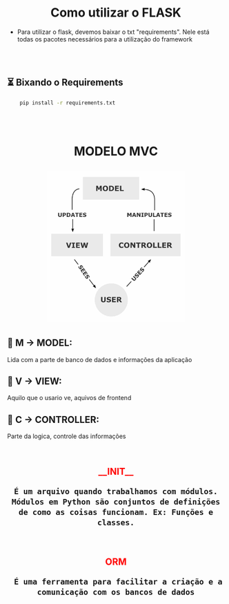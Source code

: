 <h1 align="center">Como utilizar o FLASK</h1>

- Para utilizar o flask, devemos baixar o txt "requirements". Nele está todas os pacotes necessários para a utilização do framework
<br>
<br>

## ⏳ Bixando o Requirements
````bash
    pip install -r requirements.txt
````
<br>
<br>
<h1 align="center"><p>MODELO MVC</p>
    <img src="imgs/Rk9Kr.png" />  
</h1>

## 🎯 M -> MODEL:
Lida com a parte de banco de dados e informações da aplicação

## 🎯 V -> VIEW:
Aquilo que o usario ve, aquivos de frontend

## 🎯 C -> CONTROLLER:
Parte  da logica, controle das informações

<br>

<h2 align="center">
    <span style="color: red;">__INIT__</span>

    É um arquivo quando trabalhamos com módulos. Módulos em Python são conjuntos de definições de como as coisas funcionam. Ex: Funções e classes.
</h2>


<br>

<h2 align="center"> 
    <span style="color: red;">ORM</span>

     É uma ferramenta para facilitar a criação e a comunicação com os bancos de dados
</h2>

